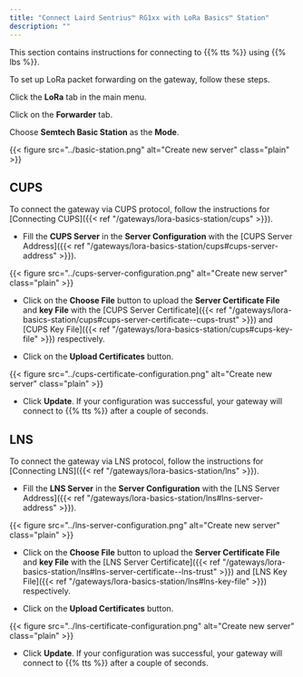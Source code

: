 ```yaml
---
title: "Connect Laird Sentrius™ RG1xx with LoRa Basics™ Station"
description: ""
---
```


This section contains instructions for connecting to {{% tts %}} using {{% lbs %}}.

<!--more-->

To set up LoRa packet forwarding on the gateway, follow these steps.

Click the **LoRa** tab in the main menu.

Click on the **Forwarder** tab.

Choose **Semtech Basic Station** as the **Mode**.

{{< figure src="../basic-station.png" alt="Create new server" class="plain" >}}

## CUPS

To connect the gateway via CUPS protocol, follow the instructions for [Connecting CUPS]({{< ref "/gateways/lora-basics-station/cups" >}}).

- Fill the **CUPS Server** in the **Server Configuration** with the [CUPS Server Address]({{< ref "/gateways/lora-basics-station/cups#cups-server-address" >}}).

{{< figure src="../cups-server-configuration.png" alt="Create new server" class="plain" >}}

- Click on the **Choose File** button to upload the **Server Certificate File** and **key File** with the [CUPS Server Certificate]({{< ref "/gateways/lora-basics-station/cups#cups-server-certificate--cups-trust" >}}) and [CUPS Key File]({{< ref "/gateways/lora-basics-station/cups#cups-key-file" >}}) respectively.

- Click on the **Upload Certificates** button.

{{< figure src="../cups-certificate-configuration.png" alt="Create new server" class="plain" >}}

- Click **Update**. If your configuration was successful, your gateway will connect to {{% tts %}} after a couple of seconds.

## LNS

To connect the gateway via LNS protocol, follow the instructions for [Connecting LNS]({{< ref "/gateways/lora-basics-station/lns" >}}).

- Fill the **LNS Server** in the **Server Configuration** with the [LNS Server Address]({{< ref "/gateways/lora-basics-station/lns#lns-server-address" >}}).

{{< figure src="../lns-server-configuration.png" alt="Create new server" class="plain" >}}

- Click on the **Choose File** button to upload the **Server Certificate File** and **key File** with the [LNS Server Certificate]({{< ref "/gateways/lora-basics-station/lns#lns-server-certificate--lns-trust" >}}) and [LNS Key File]({{< ref "/gateways/lora-basics-station/lns#lns-key-file" >}}) respectively.

- Click on the **Upload Certificates** button.

{{< figure src="../lns-certificate-configuration.png" alt="Create new server" class="plain" >}}

- Click **Update**. If your configuration was successful, your gateway will connect to {{% tts %}} after a couple of seconds.
